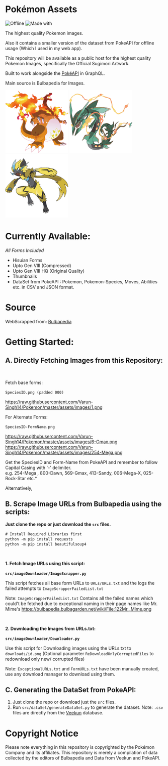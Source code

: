 # Pokémon Assets
<p align="center">
 
  ![Offline](https://img.shields.io/badge/PokeAPI-v2-yellowgreen)
  ![Made with](https://img.shields.io/badge/Python-3-red)
</p>

 The highest quality Pokemon images.
 
 Also it contains a smaller version of the dataset from PokeAPI for offline usage (Which I used in my web app).
 
 This repository will be available as a public host for the highest quality Pokemon Images, specifically the Official Sugimori Artwork.
 
 Built to work alongside the [PokéAPI](https://pokeapi.co/) in GraphQL.
 
 Main source is Bulbapedia for Images.
 
 <img src="https://raw.githubusercontent.com/Varun-Singh14/Pokemon/master/assets/images/6-Gmax.png" width=200px/>
 <img src="https://raw.githubusercontent.com/Varun-Singh14/Pokemon/master/assets/images/384-Mega.png" width=200px/>
 <img src="https://raw.githubusercontent.com/Varun-Singh14/Pokemon/master/assets/images/807.png" width=200px/>
 
# Currently Available:
 *All Forms Included*
* Hisuian Forms
* Upto Gen VIII (Compressed)
* Upto Gen VIII HQ (Original Quality)
* Thumbnails
* DataSet from PokeAPI : Pokemon, Pokemon-Species, Moves, Abilities etc. in CSV and JSON format.

# Source
 WebScrapped from: 
 [Bulbapedia](http://bulbapedia.bulbagarden.net)


# Getting Started:

## A. Directly Fetching Images from this Repository:
<br>

Fetch base forms:
```
SpeciesID.png (padded 000)
```
https://raw.githubusercontent.com/Varun-Singh14/Pokemon/master/assets/images/1.png

For Alternate Forms: 

```
SpeciesID-FormName.png
```
https://raw.githubusercontent.com/Varun-Singh14/Pokemon/master/assets/images/6-Gmax.png <br />
https://raw.githubusercontent.com/Varun-Singh14/Pokemon/master/assets/images/254-Mega.png <br />

Get the SpeciesID and Form-Name from PokeAPI and remember to follow Capital Casing with '-' delimiter.<br>
e.g. 254-Mega , 800-Dawn, 569-Gmax, 413-Sandy, 006-Mega-X, 025-Rock-Star etc.*

Alternatively,

## B. Scrape Image URLs from Bulbapedia using the scripts:

**Just clone the repo or just download the `src` files.**

```
# Install Required Libraries first
python -m pip install requests
python -m pip install beautifulsoup4
```
<br>

**1. Fetch Image URLs using this script:**

**`src/imageDownloader/ImageScrapper.py`**

This script fetches all base form URLs to `URLs/URLs.txt` and the logs the failed attempts to `ImageScrapperFailedList.txt`

Note: `ImageScrapperFailedList.txt` Contains all the failed names which could't be fetched due to exceptional naming in their page names like Mr. Mime's
https://bulbapedia.bulbagarden.net/wiki/File:122Mr._Mime.png

<br>

**2. Downloading the Images from URLs.txt:**

**`src/imageDownloader/Downloader.py`**

Use this script for Downloading images using the URLs.txt to `downloads/id.png`
(Optional parameter `ReDownloadOnlyCorruptedFiles` to redownload only new/ corrupted files)

Note: `ExceptionalURLs.txt` and `FormURLs.txt` have been manually created, use any download manager to download using them.<br>


## C. Generating the DataSet from PokeAPI:
 1. Just clone the repo or download just the `src` files.
 1. Run `src/dataSet/generateDataSet.py` to generate the dataset.
 Note: `.csv` files are directly from the [Veekun](https://github.com/veekun/pokedex/tree/master/pokedex/data/csv) database.

# Copyright Notice
Please note everything in this repository is copyrighted by the Pokémon Company and its affiliates. This repository is merely a compilation of data collected by the editors of Bulbapedia and Data from Veekun and PokeAPI.
